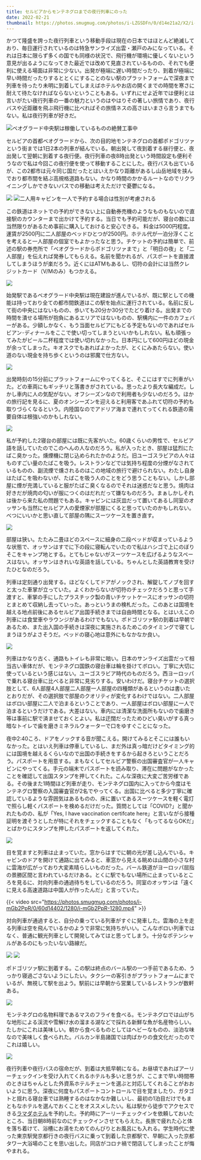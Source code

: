 ```yaml
---
title: セルビアからモンテネグロまでの夜行列車にのった
date: 2022-02-21
thumbnail: https://photos.smugmug.com/photos/i-LZGSDFn/0/d14e21a2/X2/i-LZGSDFn-X2.jpg
---
```


かつて隆盛を誇った夜行列車という移動手段は現在の日本ではほとんど絶滅しており、毎日運行されているのは特急サンライズ出雲・瀬戸のみになっている。それは日本に限らず多くの国でも同様の状況で、飛行機が環境に優しくないという意見が出るようになってきた最近では改めて見直されているものの、それでも便利に使える場面は非常に少ない。出発が極端に遅い時間だったり、到着が極端に早い時間だったりするととくにすることのない駅のプラットフォームで深夜まで列車を待ったり未明に到着してしまえばホテルやお店の開くまでの時間を寒さに耐えて待たなければならないということもある。いずれにせよ近年では便利とは言いがたい夜行列車の一番の魅力というのはやはりその著しい旅情であり、夜行バスや近距離を飛ぶ飛行機に比べればその旅情ネスの高さはいまさら言うまでもない。私は夜行列車が好きだ。

![ベオグラード中央駅は稼働しているものの絶賛工事中](https://photos.smugmug.com/photos/i-m6FrJBT/0/5d2f9b05/X2/i-m6FrJBT-X2.jpg)

セルビアの首都ベオグラードから、次の目的地モンテネグロの首都ポドゴリツァという街までは1日2本の列車が結んでいる。朝出発して夜到着する昼行便と、夜出発して翌朝に到着する夜行便。夜行列車の夜8時出発という時間設定も便利そうなので私は今回この夜行便を使って移動することにした。夜行バスも出ているが、この2都市は元々同じ国だったとはいえかなり距離があるし山岳地域を挟んでおり都市間を結ぶ高規格道路もない。かなり時間のかかるルートなのでリクライニングしかできないバスでの移動は考えただけで憂鬱になる。

![](https://photos.smugmug.com/photos/i-Tft6JKW/0/5077e70f/X2/i-Tft6JKW-X2.jpg)
![二人用キャビンを一人で予約する場合は性別が考慮される](https://photos.smugmug.com/photos/i-NpczmPz/0/1029fd08/X2/i-NpczmPz-X2.jpg)

この鉄道はネットでの予約ができない上に自動券売機のようなものもないので直接駅のカウンターまで出かけて予約する。当日でも予約可能だが、寝台の数には当然限りがあるため事前に購入しておけると安心できる。 料金は5000円程度。運賃が2500円に二人部屋のベッドひとつが2500円。ホテル代が一泊分浮くことを考えると一人部屋の個室でもよかったなと思う。チケットの予約は簡単で、前述の駅の券売所で「ベオグラードからポドゴリツァまで」と「明日の夜」と「二人部屋」を伝えれば発券してもらえる。名前を聞かれるが、パスポートを直接渡してしまうほうが楽だろう。近くにはATMもあるし、切符の会計には当然クレジットカード（V/Mのみ）もつかえる。

![](https://photos.smugmug.com/photos/i-dvgd7qB/0/e76ae4ef/X2/i-dvgd7qB-X2.jpg)

始発駅であるベオグラード中央駅は現在建設が進んでいるが、既に駅としての機能は持っており全ての都市間鉄道はこの駅を始点に運行されている。名前に反して街の中央にはないものの、歩いても20分か30分でたどり着ける。出発までの時間を潰せる場所が抱負にあるエリアではないものの、駅構内に一件のカフェバーがある。少額しかなく、もう当面セルビアにもどる予定もないのであればセルビアン･ディナールをここで使い切ってしまうといいかもしれない。私も頑張ってみたがビール二杯程度では使い切れなかった。日本円にして600円ほどの現金が余ってしまった。キオスクでもあればよかったが、とくにみあたらない。使い道のない現金を持ち歩くというのは邪魔で仕方ない。

![](https://photos.smugmug.com/photos/i-BkpF9TF/0/161159d7/X2/i-BkpF9TF-X2.jpg)

出発時刻の15分前にプラットフォームにやってくると、そこにはすでに列車がいた。どの車両にもギッチリと落書きがされている。思ったより長大な編成だ。しかし車内に人の気配がない。オフシーズンなので利用者も少ないのだろう。ほかの旅行記を見るに、夏のオンシーズンを迎えると利用客であふれて切符の予約も取りづらくなるという。内陸国なのでアドリア海まで連れてってくれる鉄道の需要自体は根強いのかもしれない。

![](https://photos.smugmug.com/photos/i-72RSTv6/0/3c03a159/X2/i-72RSTv6-X2.jpg)

私が予約した2寝台の部屋には既に先客がいた。60歳くらいの男性で、セルビア語を話していたのでこのへんの人なのだろう。私が入ったとき、部屋は猛烈にたばこ臭かった。燻煙機に閉じ込められたかのようだ。旧ユーゴスラビアの人々はものすごい量のたばこを吸う。レストランなどでは気持ち程度の分煙がなされているものの、副流煙で燻されるのはこの地域の旅行で避けられない。わたし自身はたばこを吸わないが、たばこを吸う人のことをどう思うこともない。しかし部屋に煙が充満していると服がたばこ臭くなるのでそれは迷惑だなと思う。焼肉は好きだが焼肉の匂いが服につくのはだれだって嫌なものだろう。まぁしかしそれは後から来た私の問題でもある。キャビンには灰皿だって置いてあるし同室のオッサンも当然にセルビア人の愛煙家が部屋にくると思っていたのかもしれない。べつにいいかと思い直して部屋の隅にスーツケースを置き直す。

![](https://photos.smugmug.com/photos/i-BvmxWpX/0/c0ff5847/X2/i-BvmxWpX-X2.jpg)

部屋は狭い。たたみ二畳ほどのスペースに細身の二段ベッドが収まっているような状態で、オッサンはすでに下の段に寝転んでいたので私はハシゴで上にのぼりそこをキャンプ地とする。とてもじゃないがスーツケースを広げるようなスペースはない。オッサンはきれいな英語を話している。ちゃんとした英語教育を受けたひとなのだろう。

列車は定刻通り出発する。ほどなくしてドアがノックされ、解錠してノブを回すと太った車掌が立っていた。よくわからないが切符のチェックだろうと思って手渡すと、車掌の手にしたプラスチック製の青いチケットケースにオッサンの切符とまとめて収納し去っていった。あっというまの検札だった。このあとは国境を越える地点前後にあるセルビア出国手続きまでは自由時間となる。とはいえこの列車には食堂車やラウンジがあるわけでもない。ポドゴリツァ駅の到着は早朝であるため、また出入国の手続きは深夜に実施されるためこのタイミングで寝てしまうほうがよさそうだ。ベッドの寝心地は意外にもなかなか良い。

![](https://photos.smugmug.com/photos/i-LZGSDFn/0/d14e21a2/X2/i-LZGSDFn-X2.jpg)

列車はかなり古く、通路もトイレも非常に暗い。日本のサンライズ出雲だって相当古い車体だが、モンテネグロ国鉄の寝台車は輪を掛けてボロい。丁寧に大切に使っているという感じはない。ユーゴスラビア時代のものだろう。西ヨーロッパで乗れる寝台車に比べると非常に見劣りする。安いわけだ。寝台チケットの選択肢として、6人部屋4人部屋二人部屋一人部屋の四種類があるというのは書いたとおりだが、その選択肢で部屋のクオリティが変化するわけではない。二人部屋はボロい部屋に二人で泊まるということであり、一人部屋はボロい部屋に一人で泊まるというだけである。大差はない。車内には清潔な洗面所もないので歯磨き等は事前に駅で済ませておくとよい。私は迂闊だったためひどい臭いがする真っ暗なトイレで歯を磨きミネラルウォーターで口をゆすぐことになった。

夜中2:40ころ、ドアをノックする音が聞こえる。開けてみるとそこには誰もいなかった。とはいえ列車は停車しているし、まだ外は真っ暗だけどタイミング的には国境を越えるくらいなので出国の手続きをするから起きろということだろう。パスポートを用意する。まもなくしてセルビア警察の出国審査官が一人キャビンにやってくる。手元の端末でパスポートを読み取り、滞在に問題がなかったことを確認して出国スタンプを押してくれた。こんな深夜に大変ご苦労様である。その後また1時間ほど列車が走り、モンテネグロ国内に入ってから今度はモンテネグロ警察の入国審査官が2名でやってくる。出国に比べると多少丁寧に確認しているような雰囲気はあるものの、床に置いてあるスーツケースを軽く電灯で照らし軽くパスポートを検めるだけだった。質問としては「COVID?」と聞かれたものの、私が「Yes, I have vaccination certifcate here」と言いながら接種証明を渡そうとしたが特にそれをチェックすることもなく「もってるならOKだ」とばかりにスタンプを押したパスポートを返してくれた。

![](https://photos.smugmug.com/photos/i-G5HxPHn/0/e2e28795/X2/i-G5HxPHn-X2.jpg)

目を覚ますと列車は止まっていた。窓からはすでに朝の光が差し込んでいる。キャビンのドアを開けて通路に出てみると、車窓から見える眺めは山間の小さな村に雲海が広がっており大変素晴らしいものだった。バール鉄道がヨーロッパ屈指の景勝区間と言われているだけある。とくに駅でもない場所に止まっているところを見るに、対向列車の通過待ちをしているのだろう。同室のオッサンは「遠くに見える高速道路は中国人が作ったんだ」と言っていた。

{{< video src="https://photos.smugmug.com/photos/i-mGb2PpR/0/60d14402/1280/i-mGb2PpR-1280.mp4" >}}

対向列車が通過すると、自分の乗っている列車がすぐに発車した。雲海の上を走る列車は空を飛んでいるかのようで非常に気持ちがいい。こんなボロい列車ではなく、普通に観光列車として開発してみてはと思ってしまう。十分なポテンシャルがあるのにもったいない路線だ。

![](https://photos.smugmug.com/photos/i-NRWFhNf/0/2f591a69/X2/i-NRWFhNf-X2.jpg)
![](https://photos.smugmug.com/photos/i-cs2jjtf/0/b75c39cb/X2/i-cs2jjtf-X2.jpg)

ポドゴリツァ駅に到着する。この駅は終点のバール駅の一つ手前であるため、うっかり寝過ごさないようにしたい。タクシーの客引きがプラットフォームにまでいるが、無視して駅を出よう。駅前には早朝から営業しているレストランが数軒ある。

![](https://photos.smugmug.com/photos/i-wJDzP85/0/5f33f4bc/X2/i-wJDzP85-X2.jpg)

モンテネグロの名物料理であるマスのフライを食べる。モンテネグロでは山がちな地形による渓流や雪解け水の溜まる湖などで採れる新鮮な魚が名産物らしい。たしかにこれは美味しい。朝から食べるものとしてはヘビーなものの、淡泊な味なので美味しく食べられた。バルカン半島諸国では肉ばかりの食文化だったのでこれは嬉しい。

![](https://photos.smugmug.com/photos/i-dpgS2Nb/0/ff2a9298/X2/i-dpgS2Nb-X2.jpg)

夜行列車や夜行バスの宿命だが、到着は大抵早朝になる。お昼頃であればアーリーチェックインを受け入れてくれるホテルも多いと思うが、ここまで早い時間帯のときはちゃんとした外資系ホテルチェーンを選ぶと対応してくれることがおおいように思う。深夜に何度もパスポートコントロールで目を覚ましたり、ガタゴトと揺れる寝台車では熟睡するのはなかなか難しいし、最初の1泊目だけでもまともなホテルを選んでおくことをオススメしたい。私は駅から徒歩でアクセスできる[ラマダホテル](http://www.booking.com/Share-ShDu3K)を予約した。予約時にアーリーチェックインを依頼しておいたところ、当日朝8時前なのにチェックインさせてもらえた。長旅で疲れた心と体を落ち着けて、浴槽にお湯をためてのんびりとお風呂にも入れる。学生時代に使った東京駅発京都行きの夜行バスに乗って到着した京都駅で、早朝に入った京都タワー大浴場のことを思い出した。同店がコロナ禍で閉店してしまったことが悔やまれる。
